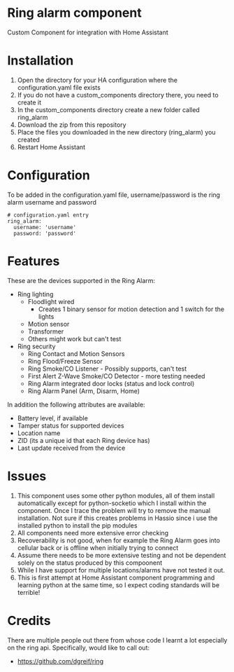 # Ring alarm component
Custom Component for integration with Home Assistant

# Installation
1. Open the directory for your HA configuration where the configuration.yaml file exists
2. If you do not have a custom_components directory there, you need to create it
3. In the custom_components directory create a new folder called ring_alarm
4. Download the zip from this repository
5. Place the files you downloaded in the new directory (ring_alarm) you created
6. Restart Home Assistant
 
# Configuration
To be added in the configuration.yaml file, username/password is the ring alarm username and password

    # configuration.yaml entry
    ring_alarm:     
      username: 'username'
      password: 'password'

# Features
These are the devices supported in the Ring Alarm:
- Ring lighting
    - Floodlight wired
        - Creates 1 binary sensor for motion detection and 1 switch for the lights
    - Motion sensor
    - Transformer
    - Others might work but can't test
- Ring security
    - Ring Contact and Motion Sensors
    - Ring Flood/Freeze Sensor 
    - Ring Smoke/CO Listener - Possibly supports, can't test
    - First Alert Z-Wave Smoke/CO Detector - more testing needed
    - Ring Alarm integrated door locks (status and lock control)
    - Ring Alarm Panel (Arm, Disarm, Home)

In addition the following attributes are available:
- Battery level, if available
- Tamper status for supported devices 
- Location name
- ZID (its a unique id that each Ring device has)
- Last update received from the device
 
# Issues
1. This component uses some other python modules, all of them install automatically except for python-socketio which I install within the component. 
Once I trace the problem will try to remove the manual installation. Not sure if this creates problems in Hassio since i use the installed python to install the pip modules
2. All components need more extensive error checking
3. Recoverability is not good, when for example the Ring Alarm goes into cellular back or is offline when initially trying to connect
4. Assume there needs to be more extensive testing and not be dependent solely on the status produced by this compoonent
5. While I have support for multiple locations/alarms have not tested it out. 
6. This is first attempt at Home Assistant component programming and learning python at the same time, so I expect coding standards will be terrible!

# Credits
There are multiple people out there from whose code I learnt a lot especially on the ring api. Specifically, would like to call out:
- https://github.com/dgreif/ring